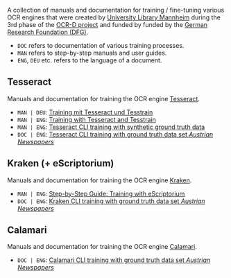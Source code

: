 A collection of manuals and documentation for training / fine-tuning various OCR engines that were created by [University Library Mannheim](https://www.bib.uni-mannheim.de/en/) during the 3rd phase of the [OCR-D project](https://ocr-d.de/en/) and funded by funded by the [German Research Foundation (DFG)](https://www.dfg.de/foerderung/info_wissenschaft/2020/info_wissenschaft_20_15/index.html).

- `DOC` refers to documentation of various training processes.
- `MAN` refers to step-by-step manuals and user guides.
- `ENG`, `DEU` etc. refers to the language of a document.

## Tesseract
Manuals and documentation for training the OCR engine [Tesseract](https://github.com/tesseract-ocr).
- `MAN | DEU`: [Training mit Tesseract und Tesstrain](https://github.com/th-schmidt/training-with-tesseract/blob/main/Training-mit-Tesseract.md)
- `MAN | ENG`: [Training with Tesseract and Tesstrain](https://github.com/th-schmidt/training-with-tesseract/blob/main/Training-with-Tesseract.md)
- `MAN | ENG`: [Tesseract CLI training with synthetic ground truth data](https://github.com/UB-Mannheim/charlottenburger-amtsschrifttum/wiki/Work-specific-training-with-Charlottenburger-Amtsschrifttum)
- `DOC | ENG`: [Tesseract CLI training with ground truth data set *Austrian Newspapers*](https://github.com/UB-Mannheim/AustrianNewspapers/wiki/Training-with-Tesseract)

## Kraken (+ eScriptorium)
Manuals and documentation for training the OCR engine [Kraken](https://kraken.re/main/index.html).
- `MAN | ENG`: [Step-by-Step Guide: Training with eScriptorium](https://github.com/UB-Mannheim/eScriptorium_Dokumentation/blob/main/Training-with-eScriptorium.md)
- `DOC | ENG`: [Kraken CLI training with ground truth data set *Austrian Newspapers*](https://github.com/UB-Mannheim/AustrianNewspapers/wiki/Training-with-Kraken)

## Calamari
Manuals and documentation for training the OCR engine [Calamari](https://github.com/Calamari-OCR/calamari).
- `DOC | ENG`: [Calamari CLI training with ground truth data set *Austrian Newspapers*](https://github.com/UB-Mannheim/AustrianNewspapers/wiki/Training-with-Calamari)
